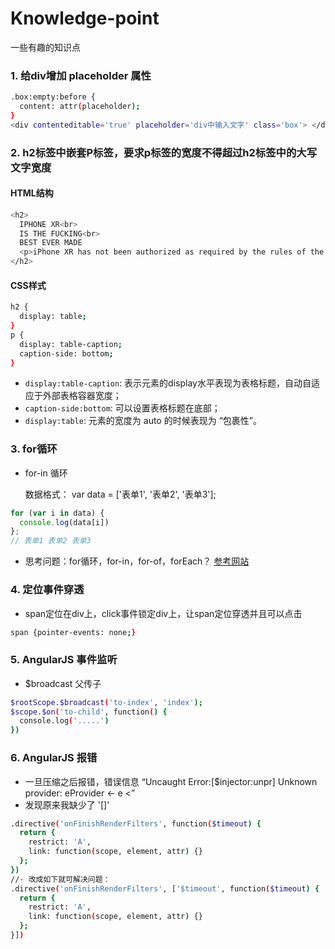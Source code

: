 # Knowledge-point
一些有趣的知识点

### 1. 给div增加 placeholder 属性
```bash
.box:empty:before {
  content: attr(placeholder);
}
<div contenteditable='true' placeholder='div中输入文字' class='box'> </div>
```
### 2. h2标签中嵌套P标签，要求p标签的宽度不得超过h2标签中的大写文字宽度
#### HTML结构
```bash
<h2>
  IPHONE XR<br>
  IS THE FUCKING<br>
  BEST EVER MADE
  <p>iPhone XR has not been authorized as required by the rules of the Federal Communications Commission. iPhone XR is not, and may not be, offered for sale or lease, or sold or leased, until authorization is obtained.</p>
</h2>
```
#### CSS样式
```bash 
h2 {
  display: table;
}
p {
  display: table-caption;
  caption-side: bottom;
}
```
* `display:table-caption`: 表示元素的display水平表现为表格标题，自动自适应于外部表格容器宽度；
* `caption-side:bottom`: 可以设置表格标题在底部；
* `display:table`: 元素的宽度为 auto 的时候表现为 “包裹性”。
### 3. for循环
* for-in 循环 
  
  数据格式： var data = ['表单1', '表单2', '表单3'];
```js
for (var i in data) {
  console.log(data[i])
};
// 表单1 表单2 表单3
```
* 思考问题：for循环，for-in，for-of，forEach？ [参考网站](https://blog.csdn.net/yyl927117/article/details/69631817)
### 4. 定位事件穿透
* span定位在div上，click事件锁定div上，让span定位穿透并且可以点击

```bash
span {pointer-events: none;}
```
### 5. AngularJS 事件监听
* $broadcast 父传子

```bash
$rootScope.$broadcast('to-index', 'index');
$scope.$on('to-child', function() {
  console.log('.....')
})
```
### 6. AngularJS 报错
* 一旦压缩之后报错，错误信息 “Uncaught Error:[$injector:unpr] Unknown provider: eProvider <- e <”
* 发现原来我缺少了 '[]'
  
```bash
.directive('onFinishRenderFilters', function($timeout) {
  return {
    restrict: 'A',
    link: function(scope, element, attr) {}
  };
})
//- 改成如下就可解决问题：
.directive('onFinishRenderFilters', ['$timeout', function($timeout) {
  return {
    restrict: 'A',
    link: function(scope, element, attr) {}
  };
}]) 
```